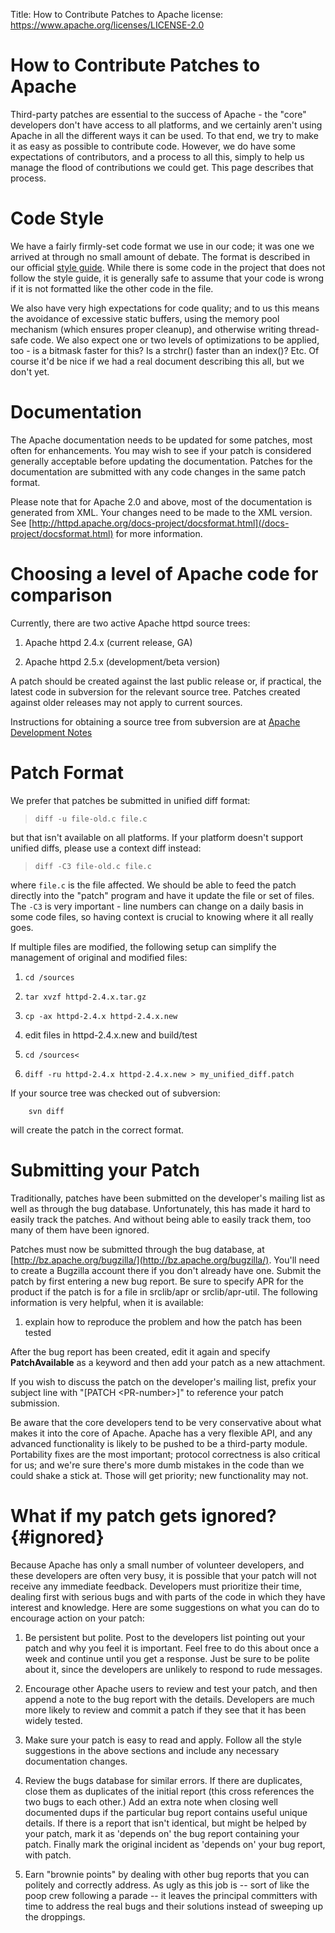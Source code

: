 Title: How to Contribute Patches to Apache
license: https://www.apache.org/licenses/LICENSE-2.0

# How to Contribute Patches to Apache

Third-party patches are essential to the success of Apache - the "core"
developers don't have access to all platforms, and we certainly aren't
using Apache in all the different ways it can be used. To that end, we try
to make it as easy as possible to contribute code. However, we do have some
expectations of contributors, and a process to all this, simply to help us
manage the flood of contributions we could get. This page describes that
process.

# Code Style #

We have a fairly firmly-set code format we use in our code; it was one we
arrived at through no small amount of debate. The format is described in
our official [style guide](styleguide.html). While there is some code in
the project that does not follow the style guide, it is generally safe to
assume that your code is wrong if it is not formatted like the other code
in the file.

We also have very high expectations for code quality; and to us this means
the avoidance of excessive static buffers, using the memory pool mechanism
(which ensures proper cleanup), and otherwise writing thread-safe code. We
also expect one or two levels of optimizations to be applied, too - is a
bitmask faster for this? Is a strchr() faster than an index()? Etc. Of
course it'd be nice if we had a real document describing this all, but we
don't yet.

# Documentation #

The Apache documentation needs to be updated for some patches, most often
for enhancements. You may wish to see if your patch is considered generally
acceptable before updating the documentation. Patches for the documentation
are submitted with any code changes in the same patch format.

Please note that for Apache 2.0 and above, most of the documentation is
generated from XML. Your changes need to be made to the XML version. See
[http://httpd.apache.org/docs-project/docsformat.html](/docs-project/docsformat.html)
for more information.

# Choosing a level of Apache code for comparison #

Currently, there are two active Apache httpd source trees:

1. Apache httpd 2.4.x (current release, GA)

1. Apache httpd 2.5.x (development/beta version)

A patch should be created against the last public release or, if practical,
the latest code in subversion for the relevant source tree. Patches created
against older releases may not apply to current sources.

Instructions for obtaining a source tree from subversion are at [Apache
Development Notes](/dev/devnotes.html) 

# Patch Format #

We prefer that patches be submitted in unified diff format:

<BLOCKQUOTE><CODE>diff -u file-old.c file.c</CODE></BLOCKQUOTE>

but that isn't available on all platforms. If your platform doesn't support
unified diffs, please use a context diff instead:

<BLOCKQUOTE><CODE>diff -C3 file-old.c file.c</CODE></BLOCKQUOTE>

where `file.c` is the file affected. We should be able to feed the
patch directly into the "patch" program and have it update the file or set
of files. The `-C3` is very important - line numbers can change on a daily
basis in some code files, so having context is crucial to knowing where it
all really goes.

If multiple files are modified, the following setup can simplify the
management of original and modified files:

1. `cd /sources`

1. `tar xvzf httpd-2.4.x.tar.gz`

1. `cp -ax httpd-2.4.x httpd-2.4.x.new`

1. edit files in httpd-2.4.x.new and build/test

1. `cd /sources<`

1. `diff -ru httpd-2.4.x httpd-2.4.x.new > my_unified_diff.patch`

If your source tree was checked out of subversion:

        svn diff

will create the patch in the correct format.

# Submitting your Patch #

Traditionally, patches have been submitted on the developer's mailing list
as well as through the bug database. Unfortunately, this has made it hard
to easily track the patches. And without being able to easily track them,
too many of them have been ignored.

Patches must now be submitted through the bug database, at
[http://bz.apache.org/bugzilla/](http://bz.apache.org/bugzilla/).
You'll need to create a Bugzilla account there if you don't already have
one. Submit the patch by first entering a new bug report. Be sure to
specify APR for the product if the patch is for a file in srclib/apr or
srclib/apr-util. The following information is very helpful, when it is
available:

1. explain how to reproduce the problem and how the patch has been tested

After the bug report has been created, edit it again and specify
**PatchAvailable** as a keyword and then add your patch as a new
attachment.

If you wish to discuss the patch on the developer's mailing list, prefix
your subject line with "[PATCH &lt;PR-number&gt;]" to reference your patch
submission.

Be aware that the core developers tend to be very conservative about what
makes it into the core of Apache. Apache has a very flexible API, and any
advanced functionality is likely to be pushed to be a third-party module.
Portability fixes are the most important; protocol correctness is also
critical for us; and we're sure there's more dumb mistakes in the code than
we could shake a stick at. Those will get priority; new functionality may
not.

# What if my patch gets ignored?  {#ignored}

Because Apache has only a small number of volunteer developers, and these
developers are often very busy, it is possible that your patch will not
receive any immediate feedback. Developers must prioritize their time,
dealing first with serious bugs and with parts of the code in which they
have interest and knowledge. Here are some suggestions on what you can do
to encourage action on your patch:

1. Be persistent but polite. Post to the developers list pointing out your
patch and why you feel it is important. Feel free to do this about once a
week and continue until you get a response. Just be sure to be polite about
it, since the developers are unlikely to respond to rude messages.

1. Encourage other Apache users to review and test your patch, and then
append a note to the bug report with the details. Developers are much more
likely to review and commit a patch if they see that it has been widely
tested.

1. Make sure your patch is easy to read and apply. Follow all the style
suggestions in the above sections and include any necessary documentation
changes.

1. Review the bugs database for similar errors. If there are duplicates,
close them as duplicates of the initial report (this cross references the
two bugs to each other.) Add an extra note when closing well documented
dups if the particular bug report contains useful unique details. If there
is a report that isn't identical, but might be helped by your patch, mark
it as 'depends on' the bug report containing your patch. Finally mark the
original incident as 'depends on' your bug report, with patch.

1. Earn "brownie points" by dealing with other bug reports that you can
politely and correctly address. As ugly as this job is -- sort of like the
poop crew following a parade -- it leaves the principal committers with
time to address the real bugs and their solutions instead of sweeping up
the droppings.

